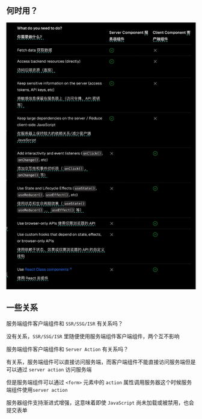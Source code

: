 ## 何时用？

![alt text](image-52.png)

## 一些关系

服务端组件客户端组件和 `SSR/SSG/ISR` 有关系吗？

没有关系，`SSR/SSG/ISR` 里随便使用服务端组件客户端组件，两个互不影响

服务端组件客户端组件和 `Server Action` 有关系吗？

有关系，服务端组件可以直接访问服务端，而客户端组件不能直接访问服务端但是可以通过 `server action` 访问服务端

但是服务端组件可以通过 `<form>` 元素中的 `action` 属性调用服务器这个时候服务端组件使用`server action`

服务器组件支持渐进式增强，这意味着即使 `JavaScript` 尚未加载或被禁用，也会提交表单
